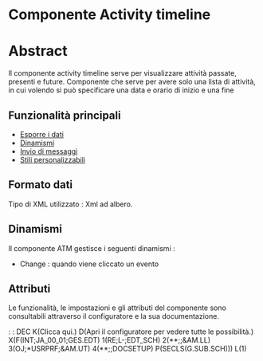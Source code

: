# Componente Activity timeline
# Abstract
Il componente activity timeline serve per visualizzare attività passate, presenti e future.
Componente che serve per avere solo una lista di attività, in cui volendo si può specificare una data e orario di inizio e una fine

## Funzionalità principali
- [Esporre i dati](Sorgenti/DOC/TA/B£AMO/LOCATM_F01)
- [Dinamismi](Sorgenti/DOC/TA/B£AMO/LOCATM_F02)
- [Invio di messaggi](Sorgenti/DOC/TA/B£AMO/LOCATM_F03)
- [Stili personalizzabili](Sorgenti/DOC/TA/B£AMO/LOCATM_F04)

## Formato dati
Tipo di XML utilizzato :  Xml ad albero.

## Dinamismi
Il componente ATM gestisce i seguenti dinamismi : 
  - Change :  quando viene cliccato un evento

## Attributi
Le funzionalità, le impostazioni e gli attributi del componente sono consultabili attraverso il configuratore e la sua documentazione.

 :  : DEC K(Clicca qui.) D(Apri il configuratore per vedere tutte le possibilità.) X(F(INT;JA_00_01;GES.EDT) 1(RE;L-;EDT_SCH) 2(\*\*;;&AM.LL) 3(OJ;\*USRPRF;&AM.UT) 4(\*\*;;DOCSETUP) P(SECLS(G.SUB.SCH))) L(1)


